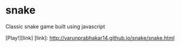 # snake
Classic snake game built using javascript

[Play!][link]
[link]: http://varunprabhakar14.github.io/snake/snake.html

